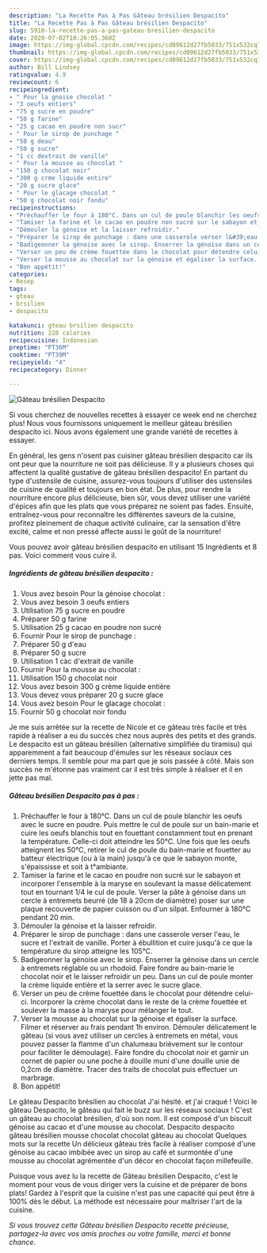 ```yaml
---
description: "La Recette Pas à Pas Gâteau brésilien Despacito"
title: "La Recette Pas à Pas Gâteau brésilien Despacito"
slug: 5910-la-recette-pas-a-pas-gateau-bresilien-despacito
date: 2020-07-02T10:26:05.360Z
image: https://img-global.cpcdn.com/recipes/cd09612d27fb5033/751x532cq70/gateau-bresilien-despacito-photo-principale-de-la-recette.jpg
thumbnail: https://img-global.cpcdn.com/recipes/cd09612d27fb5033/751x532cq70/gateau-bresilien-despacito-photo-principale-de-la-recette.jpg
cover: https://img-global.cpcdn.com/recipes/cd09612d27fb5033/751x532cq70/gateau-bresilien-despacito-photo-principale-de-la-recette.jpg
author: Bill Lindsey
ratingvalue: 4.9
reviewcount: 6
recipeingredient:
- " Pour la gnoise chocolat "
- "3 oeufs entiers"
- "75 g sucre en poudre"
- "50 g farine"
- "25 g cacao en poudre non sucr"
- " Pour le sirop de punchage "
- "50 g deau"
- "50 g sucre"
- "1 cc dextrait de vanille"
- " Pour la mousse au chocolat "
- "150 g chocolat noir"
- "300 g crme liquide entire"
- "20 g sucre glace"
- " Pour le glacage chocolat "
- "50 g chocolat noir fondu"
recipeinstructions:
- "Préchauffer le four à 180°C. Dans un cul de poule blanchir les oeufs avec le sucre en poudre. Puis mettre le cul de poule sur un bain-marie et cuire les oeufs blanchis tout en fouettant constamment tout en prenant la température. Celle-ci doit atteindre les 50°C. Une fois que les oeufs atteignent les 50°C, retirer le cul de poule du bain-marie et fouetter au batteur électrique (ou à la main) jusqu&#39;à ce que le sabayon monte, s&#39;épaississe et soit à t°ambiante."
- "Tamiser la farine et le cacao en poudre non sucré sur le sabayon et incorporer l&#39;ensemble à la maryse en soulevant la masse délicatement tout en tournant 1/4 le cul de poule. Verser la pâte à génoise dans un cercle à entremets beurré (de 18 à 20cm de diamètre) poser sur une plaque recouverte de papier cuisson ou d&#39;un silpat. Enfourner à 180°C pendant 20 min."
- "Démouler la génoise et la laisser refroidir."
- "Préparer le sirop de punchage : dans une casserole verser l&#39;eau, le sucre et l&#39;extrait de vanille. Porter à ébullition et cuire jusqu&#39;à ce que la température du sirop atteigne les 105°C."
- "Badigeonner la génoise avec le sirop. Enserrer la génoise dans un cercle à entremets réglable ou un rhodoïd. Faire fondre au bain-marie le chocolat noir et le laisser refroidir un peu. Dans un cul de poule monter la crème liquide entière et la serrer avec le sucre glace."
- "Verser un peu de crème fouettée dans le chocolat pour détendre celui-ci. Incorporer la crème chocolat dans le reste de la crème fouettée et soulever la masse à la maryse pour mélanger le tout."
- "Verser la mousse au chocolat sur la génoise et égaliser la surface. Filmer et réserver au frais pendant 1h environ. Démouler délicatement le gâteau (si vous avez utiliser un cercles à entremets en métal, vous pouvez passer la flamme d&#39;un chalumeau brièvement sur le contour pour faciliter le démoulage). Faire fondre du chocolat noir et garnir un cornet de papier ou une poche à douille muni d&#39;une douille unie de 0,2cm de diamètre. Tracer des traits de chocolat puis effectuer un marbrage."
- "Bon appétit!"
categories:
- Resep
tags:
- gteau
- brsilien
- despacito

katakunci: gteau brsilien despacito 
nutrition: 228 calories
recipecuisine: Indonesian
preptime: "PT36M"
cooktime: "PT39M"
recipeyield: "4"
recipecategory: Dinner

---
```



![Gâteau brésilien Despacito](https://img-global.cpcdn.com/recipes/cd09612d27fb5033/751x532cq70/gateau-bresilien-despacito-photo-principale-de-la-recette.jpg)

Si vous cherchez de nouvelles recettes à essayer ce week end ne cherchez plus! Nous vous fournissons uniquement le meilleur gâteau brésilien despacito ici. Nous avons également une grande variété de recettes à essayer.

En général, les gens n'osent pas cuisiner gâteau brésilien despacito car ils ont peur que la nourriture ne soit pas délicieuse. Il y a plusieurs choses qui affectent la qualité gustative de gâteau brésilien despacito! En partant du type d'ustensile de cuisine, assurez-vous toujours d'utiliser des ustensiles de cuisine de qualité et toujours en bon état. De plus, pour rendre la nourriture encore plus délicieuse, bien sûr, vous devez utiliser une variété d'épices afin que les plats que vous préparez ne soient pas fades. Ensuite, entraînez-vous pour reconnaître les différentes saveurs de la cuisine, profitez pleinement de chaque activité culinaire, car la sensation d'être excité, calme et non pressé affecte aussi le goût de la nourriture!

<!--inarticleads1-->

Vous pouvez avoir gâteau brésilien despacito en utilisant 15 Ingrédients et 8 pas. Voici comment vous cuire il.

##### Ingrédients de gâteau brésilien despacito :

1. Vous avez besoin  Pour la génoise chocolat :
1. Vous avez besoin 3 oeufs entiers
1. Utilisation 75 g sucre en poudre
1. Préparer 50 g farine
1. Utilisation 25 g cacao en poudre non sucré
1. Fournir  Pour le sirop de punchage :
1. Préparer 50 g d&#39;eau
1. Préparer 50 g sucre
1. Utilisation 1 càc d&#39;extrait de vanille
1. Fournir  Pour la mousse au chocolat :
1. Utilisation 150 g chocolat noir
1. Vous avez besoin 300 g crème liquide entière
1. Vous devez vous préparer 20 g sucre glace
1. Vous avez besoin  Pour le glacage chocolat :
1. Fournir 50 g chocolat noir fondu


Je me suis arrêtée sur la recette de Nicole et ce gâteau très facile et très rapide à réaliser a eu du succès chez nous auprès des petits et des grands. Le despacito est un gâteau brésilien (alternative simplifiée du tiramisu) qui apparemment a fait beaucoup d&#39;émules sur les réseaux sociaux ces derniers temps. Il semble pour ma part que je sois passée à côté. Mais son succès ne m&#39;étonne pas vraiment car il est très simple à réaliser et il en jette pas mal. 

<!--inarticleads2-->

##### Gâteau brésilien Despacito pas à pas :

1. Préchauffer le four à 180°C. Dans un cul de poule blanchir les oeufs avec le sucre en poudre. Puis mettre le cul de poule sur un bain-marie et cuire les oeufs blanchis tout en fouettant constamment tout en prenant la température. Celle-ci doit atteindre les 50°C. Une fois que les oeufs atteignent les 50°C, retirer le cul de poule du bain-marie et fouetter au batteur électrique (ou à la main) jusqu&#39;à ce que le sabayon monte, s&#39;épaississe et soit à t°ambiante.
1. Tamiser la farine et le cacao en poudre non sucré sur le sabayon et incorporer l&#39;ensemble à la maryse en soulevant la masse délicatement tout en tournant 1/4 le cul de poule. Verser la pâte à génoise dans un cercle à entremets beurré (de 18 à 20cm de diamètre) poser sur une plaque recouverte de papier cuisson ou d&#39;un silpat. Enfourner à 180°C pendant 20 min.
1. Démouler la génoise et la laisser refroidir.
1. Préparer le sirop de punchage : dans une casserole verser l&#39;eau, le sucre et l&#39;extrait de vanille. Porter à ébullition et cuire jusqu&#39;à ce que la température du sirop atteigne les 105°C.
1. Badigeonner la génoise avec le sirop. Enserrer la génoise dans un cercle à entremets réglable ou un rhodoïd. Faire fondre au bain-marie le chocolat noir et le laisser refroidir un peu. Dans un cul de poule monter la crème liquide entière et la serrer avec le sucre glace.
1. Verser un peu de crème fouettée dans le chocolat pour détendre celui-ci. Incorporer la crème chocolat dans le reste de la crème fouettée et soulever la masse à la maryse pour mélanger le tout.
1. Verser la mousse au chocolat sur la génoise et égaliser la surface. Filmer et réserver au frais pendant 1h environ. Démouler délicatement le gâteau (si vous avez utiliser un cercles à entremets en métal, vous pouvez passer la flamme d&#39;un chalumeau brièvement sur le contour pour faciliter le démoulage). Faire fondre du chocolat noir et garnir un cornet de papier ou une poche à douille muni d&#39;une douille unie de 0,2cm de diamètre. Tracer des traits de chocolat puis effectuer un marbrage.
1. Bon appétit!


Le gâteau Despacito brésilien au chocolat J&#39;ai hésité. et j&#39;ai craqué ! Voici le gâteau Despacito, le gâteau qui fait le buzz sur les réseaux sociaux ! C&#39;est un gâteau au chocolat brésilien, d&#39;où son nom. Il est composé d&#39;un biscuit génoise au cacao et d&#39;une mousse au chocolat. Despacito despacito gâteau brésilien mousse chocolat chocolat gâteau au chocolat Quelques mots sur la recette Un délicieux gâteau très facile à réaliser composé d&#39;une génoise au cacao imbibée avec un sirop au café et surmontée d&#39;une mousse au chocolat agrémentée d&#39;un décor en chocolat façon millefeuille. 

<!--inarticleads1-->

<p>
Puisque vous avez lu la recette de Gâteau brésilien Despacito, c'est le moment pour vous de vous diriger vers la cuisine et de préparer de bons plats! Gardez à l'esprit que la cuisine n'est pas une capacité qui peut être à 100% dès le début. La méthode est nécessaire pour maîtriser l'art de la cuisine.
</p>

<p>
<i>Si vous trouvez cette Gâteau brésilien Despacito recette précieuse, partagez-la avec vos amis proches ou votre famille, merci et bonne chance.</i>
</p>
